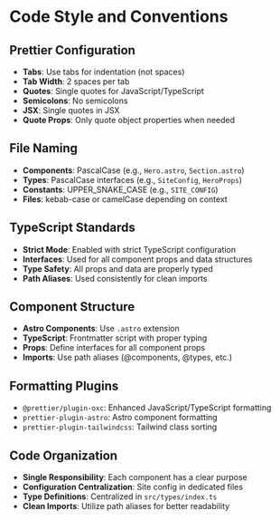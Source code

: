 # Code Style and Conventions

## Prettier Configuration
- **Tabs**: Use tabs for indentation (not spaces)
- **Tab Width**: 2 spaces per tab
- **Quotes**: Single quotes for JavaScript/TypeScript
- **Semicolons**: No semicolons
- **JSX**: Single quotes in JSX
- **Quote Props**: Only quote object properties when needed

## File Naming
- **Components**: PascalCase (e.g., `Hero.astro`, `Section.astro`)
- **Types**: PascalCase interfaces (e.g., `SiteConfig`, `HeroProps`)
- **Constants**: UPPER_SNAKE_CASE (e.g., `SITE_CONFIG`)
- **Files**: kebab-case or camelCase depending on context

## TypeScript Standards
- **Strict Mode**: Enabled with strict TypeScript configuration
- **Interfaces**: Used for all component props and data structures
- **Type Safety**: All props and data are properly typed
- **Path Aliases**: Used consistently for clean imports

## Component Structure
- **Astro Components**: Use `.astro` extension
- **TypeScript**: Frontmatter script with proper typing
- **Props**: Define interfaces for all component props
- **Imports**: Use path aliases (@components, @types, etc.)

## Formatting Plugins
- `@prettier/plugin-oxc`: Enhanced JavaScript/TypeScript formatting
- `prettier-plugin-astro`: Astro component formatting
- `prettier-plugin-tailwindcss`: Tailwind class sorting

## Code Organization
- **Single Responsibility**: Each component has a clear purpose
- **Configuration Centralization**: Site config in dedicated files
- **Type Definitions**: Centralized in `src/types/index.ts`
- **Clean Imports**: Utilize path aliases for better readability